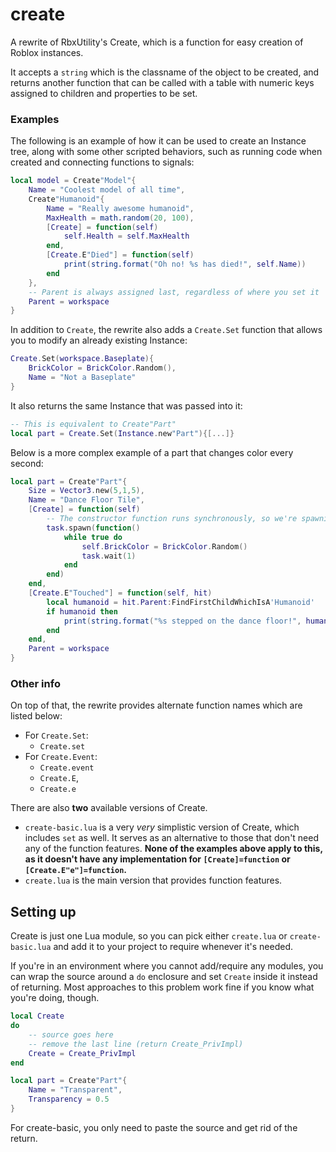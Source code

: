 # create

A rewrite of RbxUtility's Create, which is a function for easy creation of Roblox instances.

It accepts a `string` which is the classname of the object to be created, and returns another function that can be called with a table with numeric keys assigned to children and properties to be set.

### Examples

The following is an example of how it can be used to create an Instance tree, along with some other scripted behaviors, such as running code when created and connecting functions to signals:

```lua
local model = Create"Model"{
	Name = "Coolest model of all time",
	Create"Humanoid"{
		Name = "Really awesome humanoid",
		MaxHealth = math.random(20, 100),
		[Create] = function(self)
			self.Health = self.MaxHealth
		end,
		[Create.E"Died"] = function(self)
			print(string.format("Oh no! %s has died!", self.Name))
		end
	},
	-- Parent is always assigned last, regardless of where you set it
	Parent = workspace
}
```

In addition to `Create`, the rewrite also adds a `Create.Set` function that allows you to modify an already existing Instance:

```lua
Create.Set(workspace.Baseplate){
	BrickColor = BrickColor.Random(),
	Name = "Not a Baseplate"
}
```
It also returns the same Instance that was passed into it:
```lua
-- This is equivalent to Create"Part"
local part = Create.Set(Instance.new"Part"){[...]}
```
Below is a more complex example of a part that changes color every second:
```lua
local part = Create"Part"{
	Size = Vector3.new(5,1,5),
	Name = "Dance Floor Tile",
	[Create] = function(self)
		-- The constructor function runs synchronously, so we're spawning a new thread
		task.spawn(function()
			while true do
				self.BrickColor = BrickColor.Random()
				task.wait(1)
			end
		end)
	end,
	[Create.E"Touched"] = function(self, hit)
		local humanoid = hit.Parent:FindFirstChildWhichIsA'Humanoid'
		if humanoid then
			print(string.format("%s stepped on the dance floor!", humanoid.Parent.Name))
		end
	end,
	Parent = workspace
}
```
### Other info

On top of that, the rewrite provides alternate function names which are listed below:
- For `Create.Set`:
	- `Create.set`
- For `Create.Event`:
	- `Create.event`
	- `Create.E`,
	- `Create.e`

There are also **two** available versions of Create.
- `create-basic.lua` is a very *very* simplistic version of Create, which includes `set` as well. It serves as an alternative to those that don't need any of the function features. **None of the examples above apply to this, as it doesn't have any implementation for `[Create]=function` or `[Create.E"e"]=function`.**
- `create.lua` is the main version that provides function features.

## Setting up

Create is just one Lua module, so you can pick either `create.lua` or `create-basic.lua` and add it to your project to require whenever it's needed.

If you're in an environment where you cannot add/require any modules, you can wrap the source around a `do` enclosure and set `Create` inside it instead of returning. Most approaches to this problem work fine if you know what you're doing, though.
```lua
local Create
do
	-- source goes here
	-- remove the last line (return Create_PrivImpl)
	Create = Create_PrivImpl
end

local part = Create"Part"{
	Name = "Transparent",
	Transparency = 0.5
}
```
For create-basic, you only need to paste the source and get rid of the return.

